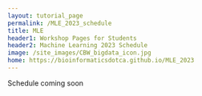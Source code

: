 ```yaml
---
layout: tutorial_page
permalink: /MLE_2023_schedule
title: MLE
header1: Workshop Pages for Students
header2: Machine Learning 2023 Schedule
image: /site_images/CBW_bigdata_icon.jpg
home: https://bioinformaticsdotca.github.io/MLE_2023
---
```


Schedule coming soon
<!-- 
| Time (Eastern) |                                        Wednesday, August 16                                         | Time (Eastern) |                                         Thursday, August 17                                          |
| :------------: | :-------------------------------------------------------------------------------------------------: | :------------: | :--------------------------------------------------------------------------------------------------: |
|     10:00      |                                        Welcome (Nia Hughes)                                         |     10:00      |                     <font color="purple">Day 1 recap and technology check</font>                     |
|     10:45      |          <font color="purple">Module 1: Introduction to Machine Learning (Lecture)</font>           |     10:15      |             <font color="purple">Module 5: Hidden Markov Models (Lecture and Lab)</font>             |
|     12:15      |                                  <font color="green">Break</font>                                   |     11:30      |                                   <font color="green">Break</font>                                   |
|     12:45      |               <font color="purple">Module 2: Decision Trees (Lecture and Lab) </font>               |     12:00      |       <font color="purple">Module 6: Gene Finding with NNs and HMMs (Lecture and Lab) </font>        |
|     14:15      |                                  <font color="green">Break</font>                                   |     14:00      |                                   <font color="green">Break</font>                                   |
|     15:00      |               <font color="purple">Module 3: Neural Networks (Lecture and Lab)</font>               |     15:00      | <font color="purple">Module 7: Machine Learning with Keras and Scikit-learn (Lecture and Lab)</font> |
|     16:30      |                                  <font color="green">Break</font>                                   |     16:15      |                                   <font color="green">Break</font>                                   |
|     17:00      | <font color="purple">Module 4: Neral Networks for secondary structure (Lecture and Homework)</font> |     16:45      | <font color="purple">Module 8: Machine Learning with Keras and Scikit-learn (Lecture and Lab)</font> |
|     18:00      |                                                                                                     |     17:45      |                                       Survey & Closing Remarks                                       | -->
